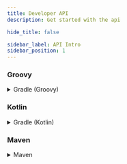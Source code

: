 ```yaml
---
title: Developer API
description: Get started with the api

hide_title: false

sidebar_label: API Intro
sidebar_position: 1
---
```

### Groovy
<details>
 <summary>
   Gradle (Groovy)
 </summary>

```gradle
repositories {
    maven {
        url = "https://repo.crazycrew.us/releases"
    }
}
```

```gradle
dependencies {
    compileOnly "com.badbones69.crazyenvoys:crazyenvoys-paper-api:1.8.2"
}
```
</details>

### Kotlin
<details>
 <summary>
   Gradle (Kotlin)
 </summary>

```gradle
repositories {
    maven("https://repo.crazycrew.us/releases")
}
```

```gradle
dependencies {
    compileOnly("com.badbones69.crazyenvoys", "crazyenvoys-paper-api", "1.8.2")
}
```
</details>

### Maven
<details>
 <summary>
   Maven
 </summary>

```xml
<repository>
  <id>crazycrew-releases</id>
  <url>https://repo.crazycrew.us/releases</url>
</repository>
```

```xml
<dependency>
  <groupId>com.badbones69.crazyenvoys</groupId>
  <artifactId>crazyenvoys-paper-api</artifactId>
  <version>1.8.2</version>
  <scope>provided</scope>
 </dependency>
```
</details>